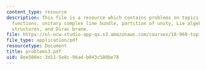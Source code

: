 ```yaml
---
content_type: resource
description: This file is a resource which contains problems on topics like transition
  functions, unitary complex line bundle, partition of unity, Lie algebroid, Poisson
  structures, and Dirac brane.
file: https://ol-ocw-studio-app-qa.s3.amazonaws.com/courses/18-969-topics-in-geometry-dirac-geometry-fall-2006/8ee500ec3d115e8c96adb043c580be78_problems3.pdf
file_type: application/pdf
resourcetype: Document
title: problems3.pdf
uid: 8ee500ec-3d11-5e8c-96ad-b043c580be78
---
```

